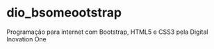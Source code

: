 # dio_bsomeootstrap

Programação para internet com Bootstrap, HTML5 e CSS3 pela Digital Inovation One
